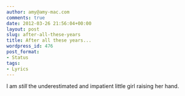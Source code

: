 ```yaml
---
author: amy@amy-mac.com
comments: true
date: 2012-03-26 21:56:04+00:00
layout: post
slug: after-all-these-years
title: After all these years...
wordpress_id: 476
post_format:
- Status
tags:
- Lyrics
---
```


I am _still_ the underestimated and impatient little girl raising her hand.
